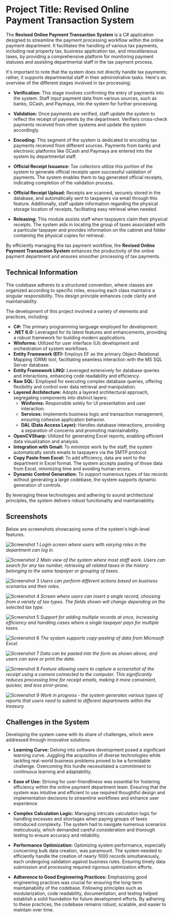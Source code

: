 # Project Title: Revised Online Payment Transaction System

The **Revised Online Payment Transaction System** is a C# application designed to streamline the payment processing workflow within the online payment department. It facilitates the handling of various tax payments, including real property tax, business application tax, and miscellaneous taxes, by providing a comprehensive platform for monitoring payment statuses and assisting departmental staff in the tax payment process.

It's important to note that the system does not directly handle tax payments; rather, it supports departmental staff in their administrative tasks. Here's an overview of the different stages involved in tax processing:

- **Verification:** This stage involves confirming the entry of payments into the system. Staff input payment data from various sources, such as banks, GCash, and Paymaya, into the system for further processing.

- **Validation:** Once payments are verified, staff update the system to reflect the receipt of payments by the department. Verifiers cross-check payments received from other systems and update the system accordingly.

- **Encoding:** This segment of the system is dedicated to encoding tax payments received from different sources. Payments from banks and electronic platforms like GCash and Paymaya are entered into the system by departmental staff.

- **Official Receipt Issuance:** Tax collectors utilize this portion of the system to generate official receipts upon successful validation of payments. The system enables them to tag generated official receipts, indicating completion of the validation process.

- **Official Receipt Upload:** Receipts are scanned, securely stored in the database, and automatically sent to taxpayers via email through this feature. Additionally, staff update information regarding the physical storage location of receipts, facilitating easy retrieval when needed.

- **Releasing:** This module assists staff when taxpayers claim their physical receipts. The system aids in locating the group of taxes associated with a particular taxpayer and provides information on the cabinet and folder containing the physical copies for retrieval.

By efficiently managing the tax payment workflow, the **Revised Online Payment Transaction System** enhances the productivity of the online payment department and ensures smoother processing of tax payments.

## Technical Information

The codebase adheres to a structured convention, where classes are organized according to specific roles, ensuring each class maintains a singular responsibility. This design principle enhances code clarity and maintainability.

The development of this project involved a variety of elements and practices, including:

- **C#:** The primary programming language employed for development.
- **.NET 6.0:** Leveraged for its latest features and enhancements, providing a robust framework for building modern applications.
- **Winforms:** Utilized for user interface (UI) development and orchestration of system workflows.
- **Entity Framework (EF):** Employs EF as the primary Object-Relational Mapping (ORM) tool, facilitating seamless interaction with the MS SQL Server database.
- **Entity Framework LINQ:** Leveraged extensively for database queries and interactions, enhancing code readability and efficiency.
- **Raw SQL:** Employed for executing complex database queries, offering flexibility and control over data retrieval and manipulation.
- **Layered Architecture:** Adopts a layered architectural approach, segregating components into distinct layers:
  - **Winforms:** Responsible solely for UI presentation and user interaction.
  - **Services:** Implements business logic and transaction management, ensuring cohesive application behavior.
  - **DAL (Data Access Layer):** Handles database interactions, providing a separation of concerns and promoting maintainability.
- **OpenCVSharp:** Utilized for generating Excel reports, enabling efficient data visualization and analysis.
- **Integration with Gmail:** To minimize work by the staff, the system automatically sends emails to taxpayers via the SMTP protocol.
- **Copy Paste from Excel:** To add efficiency, data are sent to the department in Excel format. The system accepts pasting of those data from Excel, minimizing time and avoiding human errors.
- **Dynamic Control Generation:** To support numerous types of tax records without generating a large codebase, the system supports dynamic generation of controls.

By leveraging these technologies and adhering to sound architectural principles, the system delivers robust functionality and maintainability.

## Screenshots

Below are screenshots showcasing some of the system's high-level features.

![Screenshot 1](screenshots/scr-01.png)
*Login screen where users with varying roles in the department can log in.*

![Screenshot 2](screenshots/scr-02.png)
*Main view of the system where most staff work. Users can search for any tax number, retrieving all related taxes in the history belonging to the same taxpayer or grouping of taxes.*

![Screenshot 3](screenshots/scr-03.png)
*Users can perform different actions based on business scenarios and their roles.*

![Screenshot 4](screenshots/scr-04.png)
*Screen where users can insert a single record, choosing from a variety of tax types. The fields shown will change depending on the selected tax type.*

![Screenshot 5](screenshots/scr-05.png)
*Support for adding multiple records at once, increasing efficiency and handling cases where a single taxpayer pays for multiple taxes.*

![Screenshot 6](screenshots/scr-06.png)
*The system supports copy-pasting of data from Microsoft Excel.*

![Screenshot 7](screenshots/scr-07.png)
*Data can be pasted into the form as shown above, and users can save or print the data.*

![Screenshot 8](screenshots/scr-08.png)
*Feature allowing users to capture a screenshot of the receipt using a camera connected to the computer. This significantly reduces processing time for receipt emails, making it more convenient, quicker, and less error-prone.*

![Screenshot 9](screenshots/scr-09.png)
*Work in progress - the system generates various types of reports that users need to submit to different departments within the treasury.*

## Challenges in the System

Developing the system came with its share of challenges, which were addressed through innovative solutions:

- **Learning Curve:** Delving into software development posed a significant learning curve. Juggling the acquisition of diverse technologies while tackling real-world business problems proved to be a formidable challenge. Overcoming this hurdle necessitated a commitment to continuous learning and adaptability.

- **Ease of Use:** Striving for user-friendliness was essential for fostering efficiency within the online payment department team. Ensuring that the system was intuitive and efficient to use required thoughtful design and implementation decisions to streamline workflows and enhance user experience.

- **Complex Calculation Logic:** Managing intricate calculation logic for handling excesses and shortages when paying groups of taxes introduced complexity. The system had to navigate numerous scenarios meticulously, which demanded careful consideration and thorough testing to ensure accuracy and reliability.

- **Performance Optimization:** Optimizing system performance, especially concerning bulk data creation, was paramount. The system needed to efficiently handle the creation of nearly 1000 records simultaneously, each undergoing validation against business rules. Ensuring timely data submission and processing required rigorous optimization efforts.

- **Adherence to Good Engineering Practices:** Emphasizing good engineering practices was crucial for ensuring the long-term maintainability of the codebase. Following principles such as modularization, code readability, documentation, and testing helped establish a solid foundation for future development efforts. By adhering to these practices, the codebase remains robust, scalable, and easier to maintain over time.